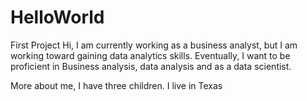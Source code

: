 # HelloWorld
First Project
Hi, I am currently working as a business analyst, but I am working toward gaining data analytics skills.  Eventually, I want to be proficient in Business analysis, data analysis and as a data scientist.


More about me,  I have three children.  I live in Texas
